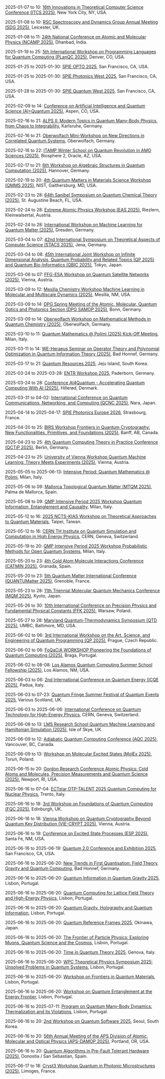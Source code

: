 2025-01-07 to 10: [16th Innovations in Theoretical Computer Science Conference (ITCS 2025)](http://itcs-conf.org "ITCS 2025 focuses on groundbreaking ideas in theoretical computer science. Topical areas include algorithms, complexity theory, cryptography, quantum computing, and machine learning theory. The conference emphasizes innovative approaches to computational problems, fostering interdisciplinary connections between computer science, mathematics, and physics, with a focus on novel paradigms and foundational advancements."), New York City, NY, USA.

2025-01-08 to 10: [RSC Spectroscopy and Dynamics Group Annual Meeting (SDG 2025)](https://shop.le.ac.uk/conferences-and-events/leicester-conferences/spectroscopy-annual-meeting "SDG 2025 highlights spectroscopy and molecular dynamics in chemical physics. Topics include ultrafast spectroscopy, vibrational and electronic spectroscopy, and computational modeling of molecular interactions. The meeting explores energy transfer, reaction dynamics, and photochemistry, bridging experimental and theoretical approaches to understand molecular behavior in gas, liquid, and solid phases."), Leicester, UK.

2025-01-08 to 11: [24th National Conference on Atomic and Molecular Physics (NCAMP 2025)](https://www.isamp.in/society-activities/conferences "NCAMP 2025 focuses on atomic and molecular physics, covering topics such as atomic collisions, laser-plasma interactions, and quantum optics. The conference explores spectroscopy, plasma dynamics, and molecular structure, with applications in astrophysics, fusion research, and nanotechnology. It emphasizes experimental and theoretical advancements in understanding atomic-scale phenomena."), Dhanbad, India.

2025-01-19 to 25: [5th International Workshop on Programming Languages for Quantum Computing (PLanQC 2025)](https://popl25.sigplan.org/home/planqc-2025 "PLanQC 2025 addresses programming languages for quantum computing. Topics include quantum algorithm design, quantum circuit optimization, and high-level quantum programming frameworks. The workshop explores type systems, verification, and compilation techniques for quantum software, aiming to advance scalable and reliable quantum programming for near-term quantum hardware."), Denver, CO, USA.

2025-01-25 to 2025-01-30: [SPIE OPTO 2025](https://spie.org/conferences/photonics-west/opto "SPIE OPTO 2025 explores optoelectronic technologies, focusing on physical applications. Topics include photonic crystals, quantum optics, and nonlinear optics. Discussions cover advancements in quantum communication and astrophysical imaging, emphasizing optical innovations."), San Francisco, CA, USA.

2025-01-25 to 2025-01-30: [SPIE Photonics West 2025](https://spie.org/conferences/photonics-west "Photonics West 2025 explores photonics technologies, focusing on physical applications. Topics include laser physics, quantum sensors, and optical imaging. Discussions cover advancements in particle physics experiments and astrophysical observations, emphasizing photonics innovations."), San Francisco, CA, USA.

2025-01-28 to 2025-01-30: [SPIE Quantum West 2025](https://spie.org/conferences/photonics-west/quantum-west "Quantum West 2025 explores quantum technologies, focusing on physics applications. Topics include quantum computing, quantum cryptography, and quantum sensing. Discussions cover advancements in high-energy physics simulations and quantum gravity experiments."), San Francisco, CA, USA.

2025-02-09 to 14: [Conference on Artificial Intelligence and Quantum Science (AI+Quantum 2025)](https://sites.google.com/view/quai-acp-2025/home "This conference bridges artificial intelligence and quantum science, focusing on machine learning for quantum systems and quantum-enhanced AI. Topics include quantum machine learning, variational quantum algorithms, and AI-driven quantum simulation. Applications span quantum chemistry, optimization, and cryptography, emphasizing interdisciplinary approaches to quantum technologies."), Aspen, CO, USA.

2025-02-16 to 21: [ALPS II: Modern Topics in Quantum Many-Body Physics, from Chaos to Integrability](https://alps2025.tkm.kit.edu/ "ALPS II explores quantum many-body physics, focusing on chaos, integrability, and quantum dynamics. Topics include quantum thermalization, entanglement, and topological phases. Discussions cover applications in condensed matter, quantum computing, and high-energy physics, emphasizing theoretical advancements."), Karlsruhe, Germany.

2025-02-16 to 21: [Oberwolfach Mini-Workshop on New Directions in Correlated Quantum Systems](https://mfo.de/occasion/2508a/www_view "This mini-workshop explores correlated quantum systems, focusing on strongly interacting quantum materials. Topics include quantum phase transitions, topological order, and many-body entanglement. It addresses theoretical models like Hubbard systems and experimental probes, with applications in condensed matter physics and quantum simulation."), Oberwolfach, Germany.

2025-02-16 to 22: [ITAMP Winter School on Quantum Revolution in AMO Sciences (2025)](https://lweb.cfa.harvard.edu/itamp-event/2025-winter-school-quantum-revolution-amo-sciences "This winter school explores quantum advancements in atomic, molecular, and optical (AMO) sciences. Topics include quantum control, ultracold molecules, and quantum sensing. It covers applications in quantum chemistry, precision measurement, and quantum information, emphasizing experimental and theoretical breakthroughs in AMO physics."), Biosphere 2, Oracle, AZ, USA.

2025-02-17 to 21: [6th Workshop on Algebraic Structures in Quantum Computation (2025)](https://www.itp.uni-hannover.de/en/asqc6 "This workshop focuses on algebraic structures in quantum computation, covering quantum error correction, topological quantum computing, and algebraic quantum algorithms. Topics include stabilizer codes, quantum groups, and tensor networks, with applications in fault-tolerant quantum systems and quantum information theory."), Hannover, Germany.

2025-02-19 to 20: [4th Quantum Matters in Materials Science Workshop (QMMS 2025)](https://www.nist.gov/news-events/events/2025/02/quantum-matters-material-sciences-qmms "QMMS 2025 focuses on quantum materials, exploring topological insulators, superconductors, and quantum magnets. Topics include quantum phase transitions, many-body interactions, and computational modeling of quantum systems. It addresses applications in quantum computing and energy technologies, bridging theory and experiment."), NIST, Gaithersburg, MD, USA.

2025-02-23 to 28: [64th Sanibel Symposium on Quantum Chemical Theory (2025)](https://sanibelsymposium.qtp.ufl.edu "The Sanibel Symposium focuses on quantum chemical theory, covering electronic structure methods, molecular dynamics, and quantum Monte Carlo. Topics include density functional theory, coupled-cluster methods, and applications in molecular spectroscopy and materials design, emphasizing computational advancements in quantum chemistry."), St. Augustine Beach, FL, USA.

2025-02-24 to 28: [Extreme Atomic Physics Workshop (EAS 2025)](https://pks.mpg.de/~eas/ "EAS 2025 focuses on extreme atomic physics, exploring atoms in intense laser fields and high-energy environments. Topics include strong-field ionization, attosecond dynamics, and relativistic effects. It addresses applications in plasma physics, X-ray generation, and quantum electrodynamics, bridging theory and experiment."), Riezlern, Kleinwalsertal, Austria.

2025-02-24 to 28: [International Workshop on Machine Learning for Quantum Matter (2025)](https://pks.mpg.de/mlqmat25 "This workshop focuses on machine learning for quantum matter, covering neural networks for quantum state reconstruction, phase classification, and material discovery. Topics include generative models, reinforcement learning, and applications in condensed matter physics, emphasizing data-driven approaches to quantum systems."), Dresden, Germany.

2025-03-04 to 07: [42nd International Symposium on Theoretical Aspects of Computer Science (STACS 2025)](https://stacs2025.de "STACS 2025 focuses on theoretical computer science, covering algorithms, complexity, and automata theory. Topics include parameterized algorithms, computational geometry, and quantum computing theory, with applications in cryptography, bioinformatics, and network analysis, emphasizing rigorous mathematical foundations."), Jena, Germany.

2025-03-04 to 08: [45th International Joint Workshop on Infinite Dimensional Analysis, Quantum Probability and Related Topics (QP 2025) and Quantum Bio-Informatics (QBIC 2025)](https://sites.google.com/view/qp45-qbic2025 "This joint workshop explores infinite-dimensional analysis and quantum probability, covering operator algebras, stochastic processes, and quantum stochastic calculus. Topics include quantum bioinformatics, non-commutative probability, and applications in quantum information and biological modeling, emphasizing interdisciplinary probabilistic frameworks."), Tokyo, Japan.

2025-03-06 to 07: [FFG-ESA Workshop on Quantum Satellite Networks (2025)](https://atpi.eventsair.com/qinsq2025/ "Examines quantum satellite networks, covering quantum communication, entanglement distribution, and satellite-based quantum key distribution. Topics include quantum repeaters, network protocols, and applications in secure communication, emphasizing theoretical and experimental developments."), Vienna, Austria.

2025-03-09 to 12: [Mesilla Chemistry Workshop Machine Learning in Molecular and Multiscale Dynamics (2025)](https://chemistry.nmsu.edu/mesilla-chemistry-workshop/meeting-2025.html "This workshop explores machine learning in molecular and multiscale dynamics, focusing on neural network potentials, coarse-graining, and reaction pathway prediction. Topics include molecular dynamics simulations, quantum chemistry, and applications in materials design and drug discovery, emphasizing data-driven chemical modeling."), Mesilla, NM, USA.

2025-03-09 to 14: [DPG Spring Meeting of the Atomic, Molecular, Quantum Optics and Photonics Section (DPG SAMOP 2025)](https://bonn25.dpg-tagungen.de/ "Explores atomic, molecular, and quantum optics, covering laser spectroscopy, quantum control, and photonics. Topics include ultracold atoms, quantum sensors, and applications in quantum technologies, emphasizing experimental and theoretical advancements."), Bonn, Germany.

2025-03-09 to 14: [Oberwolfach Workshop on Mathematical Methods in Quantum Chemistry (2025)](https://mfo.de/occasion/2511/www_view "This workshop focuses on mathematical methods in quantum chemistry, covering electronic structure theory, wavefunction methods, and quantum Monte Carlo. Topics include coupled-cluster theory, density functional approximations, and applications in molecular reactivity and spectroscopy, emphasizing rigorous computational approaches."), Oberwolfach, Germany.

2025-03-10 to 11: [Quantum Mathematics @ Polimi (2025) Kick-Off Meeting](https://sites.google.com/view/qmp25-intensiveperiod/kick-off-meeting "Initiates discussions on quantum mathematics, covering quantum information, operator algebras, and topological methods. Topics include quantum computing, entanglement, and mathematical foundations of quantum physics, fostering interdisciplinary collaboration in theoretical and applied quantum research."), Milan, Italy.

2025-03-11 to 14: [WE-Heraeus Seminar on Operator Theory and Polynomial Optimization in Quantum Information Theory (2025)](https://we-heraeus-stiftung.de/veranstaltungen/operator-theory-and-polynomial-optimization-in-quantum-information-theory/ "This seminar explores operator theory and polynomial optimization in quantum information, focusing on quantum entanglement, quantum channels, and semidefinite programming. Topics include non-local games, quantum error correction, and applications in quantum computing, emphasizing mathematical foundations."), Bad Honnef, Germany.

2025-03-17 to 21: [Quantum Resources 2025](https://2025.quantumresources.science/ "Quantum Resources 2025 explores quantum information theory, focusing on entanglement, quantum coherence, and quantum thermodynamics. Topics include resource theories, quantum algorithms, and applications in quantum computing and cryptography, emphasizing fundamental limits and practical implementations."), Jeju Island, South Korea.

2025-03-24 to 2025-03-28: [ENTR Workshop 2025](https://indico.uni-paderborn.de/event/108/ "The ENTR Workshop explores quantum technologies and machine learning, with physics applications. Topics include quantum algorithms, neural networks, and quantum error correction. Discussions cover applications in high-energy physics simulations and detector data analysis, emphasizing interdisciplinary advancements."), Paderborn, Germany.

2025-03-24 to 28: [Conference AI4Quantum - Accelerating Quantum Computing With AI (2025)](https://sciencecluster.dk/event/conference-ai4quantum/ "AI4Quantum explores AI-driven advancements in quantum computing, focusing on machine learning for quantum circuit optimization, error correction, and algorithm design. Topics include variational quantum algorithms, quantum state tomography, and applications in quantum simulation, emphasizing AI’s role in scaling quantum technologies."), Hillerød, Denmark.

2025-03-31 to 04-02: [International Conference on Quantum Communications, Networking, and Computing (QCNC 2025)](https://ieee-qcnc.org/2025/ "QCNC 2025 focuses on quantum communications and computing, covering quantum networks, quantum cryptography, and distributed quantum computing. Topics include quantum key distribution, entanglement-based protocols, and quantum internet architectures, emphasizing scalable quantum communication technologies."), Nara, Japan.

2025-04-14 to 2025-04-17: [SPIE Photonics Europe 2026](https://spie.org/conferences/photonics-europe "SPIE Photonics Europe explores photonics advancements, with physics applications. Topics include metamaterials, quantum photonics, and biophotonics. Discussions cover applications in quantum computing and cosmological data transmission, advancing photonic technologies."), Strasbourg, France.

2025-04-20 to 25: [BIRS Workshop Frontiers in Quantum Cryptography: New Functionalities, Primitives, and Foundations (2025)](https://www.birs.ca/events/2025/5-day-workshops/25w5445 "This workshop explores quantum cryptography, focusing on quantum key distribution, post-quantum cryptography, and quantum secure protocols. Topics include entanglement-based schemes, cryptographic primitives, and applications in secure communication, emphasizing theoretical foundations and practical implementations."), Banff, AB, Canada.

2025-04-23 to 25: [4th Quantum Computing Theory in Practice Conference (QCTiP 2025)](https://qctip2025.com "QCTiP 2025 focuses on quantum computing theory and practice, covering quantum algorithms, error correction, and hardware implementations. Topics include variational quantum circuits, quantum optimization, and applications in cryptography and chemistry, emphasizing bridging theory and experiment."), Berlin, Germany.

2025-04-23 to 25: [University of Vienna Workshop Quantum Machine Learning: Theory Meets Experiments (2025)](https://quantum.univie.ac.at/events/quantum-machine-learning-workshop-2025/ "This workshop explores quantum machine learning, focusing on quantum neural networks, kernel methods, and hybrid quantum-classical algorithms. Topics include quantum data encoding, variational circuits, and applications in pattern recognition, emphasizing theoretical and experimental advancements."), Vienna, Austria.

2025-05-05 to 2025-06-13: [Intensive Period: Quantum Mathematics @ Polimi](https://sites.google.com/view/qmp25-intensive/courses "The intensive period explores quantum mathematics, focusing on applications in physics. Topics include quantum groups, operator algebras, and quantum information theory. Discussions cover connections to quantum computing and quantum field theory, emphasizing mathematical structures."), Milan, Italy.

2025-05-06 to 09: [Mallorca Topological Quantum Matter (MTQM 2025)](https://mtqm25.com/ "MTQM 2025 explores topological quantum matter, focusing on topological insulators, superconductors, and quantum spin liquids. Topics include topological phase transitions, Majorana fermions, and applications in quantum computing, emphasizing theoretical and experimental advancements in quantum materials."), Palma de Mallorca, Spain.

2025-05-08 to 09: [QMP Intensive Period 2025 Workshop Quantum Information, Entanglement and Causality](https://sites.google.com/view/qmp25-intensiveperiod/workshops/workshop-8-9-may "Focuses on quantum information theory, exploring entanglement, causality, and quantum correlations. Topics include quantum communication, non-locality, and causal structures in quantum mechanics, with applications in quantum computing and foundational physics."), Milan, Italy.

2025-05-12 to 16: [2025 NCTS-KIAS Workshop on Theoretical Approaches to Quantum Materials](https://phys.ncts.ntu.edu.tw/act/actnews/2025-NCTS-KIAS-Workshop-on-Theoretical-Approaches-to-Quantum-Materials-30394249/home "The workshop explores theoretical approaches to quantum materials, focusing on superconductivity, topological insulators, and quantum phase transitions. Topics include many-body physics, quantum Monte Carlo methods, and density functional theory. It discusses applications in condensed matter physics and potential impacts on quantum technologies."), Taipei, Taiwan.

2025-05-12 to 16: [CERN TH Institute on Quantum Simulation and Computation in High Energy Physics](https://indico.cern.ch/event/1402313/ "The institute explores quantum simulation and computation in high-energy physics, focusing on quantum algorithms for particle interactions. Topics include quantum Monte Carlo, lattice gauge theories, and quantum computing for LHC data. Discussions advance quantum technologies for physics research."), CERN, Geneva, Switzerland.

2025-05-19 to 20: [QMP Intensive Period 2025 Workshop Probabilistic Methods for Open Quantum Systems](https://sites.google.com/view/qmp25-intensiveperiod/workshops/workshop-19-20-may "Examines probabilistic approaches to open quantum systems, covering stochastic processes, master equations, and decoherence. Topics include quantum noise, dissipation, and applications in quantum optics and condensed matter physics, emphasizing mathematical and computational techniques."), Milan, Italy.

2025-05-20 to 23: [4th Cold Atom Molecule Interactions Conference (CATMIN 2025)](https://eventos.ugr.es/catmin/ "CATMIN 2025 focuses on cold atom-molecule interactions, covering quantum scattering, ultracold chemistry, and quantum simulation. Topics include Feshbach resonances, molecular quantum gases, and applications in quantum information, emphasizing experimental and theoretical studies of cold quantum systems."), Granada, Spain.

2025-05-20 to 23: [5th Quantum Matter International Conference (QUANTUMatter 2025)](https://quantumconf.eu/2025/ "QUANTUMatter 2025 explores quantum materials, focusing on topological phases, superconductors, and quantum magnetism. Topics include many-body interactions, quantum phase transitions, and applications in quantum computing and spintronics, emphasizing theoretical and experimental advancements in quantum matter."), Grenoble, France.

2025-05-23 to 28: [11th Triennial Molecular Quantum Mechanics Conference (MQM 2025)](http://mqm2025.net "MQM 2025 explores molecular quantum mechanics, focusing on electronic structure, quantum dynamics, and spectroscopy. Topics include ab initio methods, quantum Monte Carlo, and applications in photochemistry and molecular design, emphasizing computational advancements in quantum molecular modeling."), Kyoto, Japan.

2025-05-26 to 30: [10th International Conference on Precision Physics and Fundamental Physical Constants (FFK 2025)](https://www.ffk2025.candela.org.pl/ "FFK 2025 focuses on precision physics, covering atomic and molecular spectroscopy, and fundamental constants. Topics include quantum electrodynamics, precision measurements, and applications in metrology and quantum technologies, emphasizing experimental and theoretical advancements in precision science."), Warsaw, Poland.

2025-05-27 to 28: [Maryland Quantum-Thermodynamics Symposium (QTD 2025)](https://qtd-hub.umd.edu/event/symposium-2025/ "QTD 2025 focuses on quantum thermodynamics, covering quantum heat engines, entanglement, and stochastic processes. Topics include quantum fluctuation theorems, thermodynamic uncertainty relations, and applications in quantum information, emphasizing probabilistic models for quantum thermodynamic systems."), UMBC, Baltimore, MD, USA.

2025-06-02 to 06: [3rd International Workshop on the Art, Science, and Engineering of Quantum Programming (QP 2025)](https://2025.programming-conference.org/details/prog25-workshops/4/The-3rd-International-Workshop-on-the-Art-Science-and-Engineering-of-Quantum-Progra "QP 2025 explores quantum programming, focusing on quantum algorithms, circuit design, and software frameworks. Topics include quantum error correction, hybrid quantum-classical programming, and applications in optimization and cryptography, emphasizing practical and theoretical quantum software development."), Prague, Czech Republic.

2025-06-02 to 06: [FoQaCiA WORKSHOP Pioneering the Foundations of Quantum Computing (2025)](https://www.foqacia.org/foqacia-workshop-2025 "FoQaCiA 2025 focuses on quantum computing foundations, covering quantum algorithms, entanglement, and quantum complexity. Topics include variational quantum circuits, quantum error mitigation, and applications in simulation and optimization, emphasizing theoretical and experimental quantum advancements."), Braga, Portugal.

2025-06-02 to 08-08: [Los Alamos Quantum Computing Summer School Fellowship (2025)](https://www.lanl.gov/engage/collaboration/internships/summer-schools/quantumschool "Covers quantum computing advancements. Topics include quantum algorithms, quantum simulation, and computational methods for quantum information science and applications."), Los Alamos, NM, USA.

2025-06-03 to 06: [2nd International Conference on Quantum Energy (ICQE 2025)](https://icqe.com.au/ "Examines quantum energy technologies, covering quantum thermodynamics, energy harvesting, and quantum materials. Topics include quantum batteries, thermoelectric devices, and applications in sustainable energy, emphasizing theoretical and experimental innovations in quantum energy systems."), Padua, Italy.

2025-06-03 to 07-23: [Quantum Fringe Summer Festival of Quantum Events 2025](https://www.quantumsoftwarelab.com/quantum-fringe-scotland "This festival explores quantum technologies, focusing on quantum computing, algorithms, and cryptography. Topics include quantum circuit design, quantum machine learning, and applications in optimization, emphasizing interdisciplinary advancements in quantum software and hardware development."), Various Scotland, UK.

2025-06-03 to 2025-06-06: [International Conference on Quantum Technology for High-Energy Physics](https://indico.cern.ch/event/1344407/ "QT4HEP explores quantum technologies for high-energy physics, focusing on computational advancements. Topics include quantum algorithms, quantum sensors, and quantum computing for particle simulations. Discussions cover applications in LHC data analysis and detector optimization, advancing experimental capabilities."), CERN, Geneva, Switzerland.

2025-06-08 to 13: [LMS Research School Quantum Machine Learning and Hamiltonian Simulation (2025)](https://www.icms.org.uk/workshops/2025/lms-research-school "This school explores quantum machine learning and Hamiltonian simulation, covering quantum neural networks and quantum algorithms. Topics include variational circuits, quantum data processing, and applications in chemistry and optimization, emphasizing theoretical and practical quantum computing."), Isle of Skye, UK.

2025-06-09 to 12: [Adiabatic Quantum Computing Conference (AQC 2025)](https://aqc25.phas.ubc.ca "AQC 2025 focuses on adiabatic quantum computing, covering quantum annealing, adiabatic algorithms, and hardware implementations. Topics include optimization problems, quantum phase transitions, and applications in machine learning, emphasizing theoretical and practical quantum computing advancements."), Vancouver, BC, Canada.

2025-06-09 to 13: [Workshop on Molecular Excited States (MolEx 2025)](https://molex.umk.pl "MolEx 2025 focuses on molecular excited states, covering photophysics, quantum chemistry, and time-dependent simulations. Topics include excited-state dynamics, photochemical reactions, and applications in optoelectronics and biology, emphasizing computational and experimental studies."), Toruń, Poland.

2025-06-15 to 20: [Gordon Research Conference Atomic Physics: Cold Atoms and Molecules, Precision Measurements and Quantum Science (2025)](https://www.grc.org/atomic-physics-conference/2025/ "This conference explores atomic physics, focusing on cold atoms, ultracold molecules, and quantum precision measurements. Topics include quantum gases, atomic clocks, and quantum simulation, with applications in quantum computing and fundamental physics, emphasizing experimental quantum science."), Newport, RI, USA.

2025-06-16 to 07-04: [ECTstar DTP-TALENT 2025 Quantum Computing for Nuclear Physics](https://indico.ectstar.eu/event/250/ "Covers quantum computing applications in nuclear physics. Topics include quantum algorithms for nuclear interactions, quantum simulation of many-body systems, and computational techniques for nuclear structure and dynamics."), Trento, Italy.

2025-06-16 to 18: [3rd Workshop on Foundations of Quantum Computing (FQC 2025)](https://www.eventcreate.com/e/fqc2025 "FQC 2025 explores quantum computing foundations, focusing on quantum algorithms, complexity, and error correction. Topics include quantum circuit design, decoherence mitigation, and applications in cryptography and optimization, emphasizing theoretical underpinnings of quantum computational systems."), Edinburgh, UK.

2025-06-16 to 18: [Vienna Workshop on Quantum Cryptography Beyond Quantum Key Distribution (VIE-CRYPT 2025)](https://quantum.univie.ac.at/events/vie-crypt-2025/ "VIE-CRYPT 2025 explores advanced quantum cryptography, focusing on quantum digital signatures, secure multiparty computation, and post-quantum cryptography. Topics include quantum-resistant protocols and applications in secure communication, emphasizing theoretical and practical quantum cryptographic advancements."), Vienna, Austria.

2025-06-16 to 19: [Conference on Excited State Processes (ESP 2025)](https://web.cvent.com/event/2d34d179-9bf3-4c99-a8a5-69e3bbb4532f/ "ESP 2025 focuses on excited state processes, covering photophysics, charge transfer, and quantum dynamics. Topics include time-resolved spectroscopy, excitonic materials, and applications in photovoltaics and photocatalysis, emphasizing experimental and computational studies of molecular excited states."), Santa Fe, NM, USA.

2025-06-16 to 2025-06-19: [Quantum 2.0 Conference and Exhibition 2025](https://www.optica.org/en-us/events/quantum_2_0/ "Quantum 2.0 explores next-generation quantum technologies, with physics applications. Topics include quantum computing, sensing, and communication. Discussions cover advancements in quantum algorithms and hardware, emphasizing applications in particle physics and cryptography."), San Francisco, CA, USA.

2025-06-16 to 2025-06-20: [New Trends in First Quantisation: Field Theory, Gravity and Quantum Computing](https://indico.cern.ch/event/1402247/ "The workshop explores first quantization trends, bridging field theory, gravity, and quantum computing. Topics include path integrals, quantum gravity, and quantum algorithms. Discussions cover applications in string theory and quantum simulations, advancing theoretical physics."), Bad Honnef, Germany.

2025-06-16 to 2025-06-20: [Quantum Information in Quantum Gravity 2025](https://indico.cern.ch/event/1411044/ "QIQG 2025 explores quantum information in quantum gravity, focusing on theoretical physics. Topics include entanglement entropy, holography, and quantum error correction. Discussions cover applications in black hole physics and AdS/CFT, advancing quantum gravity research."), Lisbon, Portugal.

2025-06-16 to 2025-06-20: [Quantum Computing for Lattice Field Theory and High-Energy Physics](https://indico.cern.ch/event/1402243/ "QCLFT 2025 explores quantum computing for lattice field theory and high-energy physics. Topics include quantum algorithms for QCD, lattice simulations, and error correction. Discussions cover applications in particle physics, advancing computational techniques."), Lisbon, Portugal.

2025-06-16 to 2025-06-20: [Quantum Gravity, Holography and Quantum Information](https://indico.cern.ch/event/1402276/ "The workshop investigates quantum gravity, holography, and quantum information, focusing on theoretical physics. Topics include AdS/CFT correspondence, entanglement entropy, and black hole information. Discussions cover theoretical advancements and implications for quantum computing and cosmology."), Lisbon, Portugal.

2025-06-16 to 2025-06-20: [Quantum Reference Frames 2025](https://indico.cern.ch/event/1402330/ "The workshop explores quantum reference frames, focusing on quantum mechanics and gravity. Topics include relational quantum mechanics, reference frame transformations, and quantum clocks. Discussions cover implications for quantum gravity and experimental tests, advancing theoretical frameworks."), Okinawa, Japan.

2025-06-16 to 2025-06-20: [The Frontier of Particle Physics: Exploring Muons, Quantum Science and the Cosmos](https://indico.cern.ch/event/1411026/ "The workshop explores muons, quantum science, and cosmology in particle physics. Topics include muon g-2, quantum entanglement, and dark matter. Discussions cover experimental results and theoretical advancements, enhancing interdisciplinary physics insights."), Lisbon, Portugal.

2025-06-16 to 2025-06-20: [Time in Quantum Theory 2025](https://indico.cern.ch/event/1411035/ "The workshop explores time in quantum theory, focusing on foundational questions. Topics include quantum clocks, time-energy uncertainty, and decoherence. Discussions cover implications for quantum gravity and quantum information, advancing theoretical insights."), Genova, Italy.

2025-06-16 to 2025-06-20: [WPC Theoretical Physics Symposium 2025: Unsolved Problems in Quantum Systems](https://indico.cern.ch/event/1410998/ "The symposium addresses unsolved problems in quantum systems, focusing on theoretical physics. Topics include quantum chaos, entanglement dynamics, and open quantum systems. Discussions explore applications in quantum computing and quantum gravity, advancing theoretical frameworks."), Lisbon, Portugal.

2025-06-16 to 2025-06-20: [Workshop on Frontiers in Quantum Materials](https://indico.cern.ch/event/1402301/ "The workshop explores quantum materials, focusing on novel properties. Topics include topological insulators, quantum spin liquids, and high-Tc superconductors. Discussions cover applications in quantum computing and spintronics, advancing materials science."), Lisbon, Portugal.

2025-06-16 to 2025-06-20: [Workshop on Quantum Entanglement at the Energy Frontier](https://indico.cern.ch/event/1402251/ "The workshop explores quantum entanglement in high-energy physics, focusing on particle collisions. Topics include entanglement in QCD processes, top quark pairs, and quantum information. Discussions advance experimental and theoretical insights in particle physics."), Lisbon, Portugal.

2025-06-16 to 2025-07-11: [Program on Quantum Many-Body Dynamics: Thermalization and its Violations](https://indico.cern.ch/event/1402315/ "The program explores quantum many-body dynamics, focusing on thermalization processes. Topics include quantum chaos, many-body localization, and non-equilibrium dynamics. Discussions cover applications in condensed matter and quantum computing, advancing quantum statistical mechanics."), Lisbon, Portugal.

2025-06-16 to 20: [2nd Workshop on Quantum Software 2025](https://pldi25.sigplan.org/home/wqs-2025 "This workshop focuses on quantum software, covering quantum programming languages, compilers, and verification. Topics include quantum circuit optimization, hybrid quantum-classical frameworks, and applications in quantum simulation, emphasizing software tools for quantum computing development."), Seoul, South Korea.

2025-06-16 to 20: [56th Annual Meeting of the APS Division of Atomic, Molecular and Optical Physics (APS-DAMOP 2025)](https://www.aps.org/events/2025/atomic-molecular-optical-physics "APS-DAMOP 2025 focuses on atomic, molecular, and optical physics, covering quantum optics, ultracold gases, and precision spectroscopy. Topics include quantum information, molecular dynamics, and applications in quantum technologies, emphasizing experimental and theoretical advancements."), Portland, OR, USA.

2025-06-16 to 20: [Quantum Algorithms in Pre-Fault Tolerant Hardware (2025)](https://basq-ibm-2025.dipc.org "This workshop focuses on quantum algorithms for pre-fault-tolerant hardware, covering noisy intermediate-scale quantum (NISQ) devices, variational algorithms, and quantum optimization. Topics include quantum simulation, error mitigation, and applications in chemistry, emphasizing practical quantum computing."), Donostia / San Sebastian, Spain.

2025-06-17 to 18: [Cryst3 Workshop Quantum in Photonic Microstructures (2025)](https://www.cryst3.com/quantum-in-photonic-microstructures-workshop "Focuses on quantum phenomena in photonic microstructures, covering quantum optics, photonics, and nanostructured materials. Topics include quantum light sources, photonic crystals, and applications in quantum communication and sensing, emphasizing experimental and theoretical advances."), Limoges, France.

